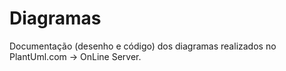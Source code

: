 # Diagramas
 Documentação (desenho e código) dos diagramas realizados no PlantUml.com -> OnLine Server.
